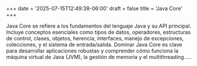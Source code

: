 +++
date = '2025-07-15T12:49:38-06:00'
draft = false
title = 'Java Core'
+++

Java Core se refiere a los fundamentos del lenguaje Java y su API principal. Incluye conceptos esenciales como tipos de datos, operadores, estructuras de control, clases, objetos, herencia, interfaces, manejo de excepciones, colecciones, y el sistema de entrada/salida. Dominar Java Core es clave para desarrollar aplicaciones robustas y comprender cómo funciona la máquina virtual de Java (JVM), la gestión de memoria y el multithreading.....
